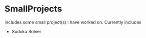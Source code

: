 # SmallProjects

Includes some small project(s) I have worked on.
Currently includes
- Sudoku Solver
